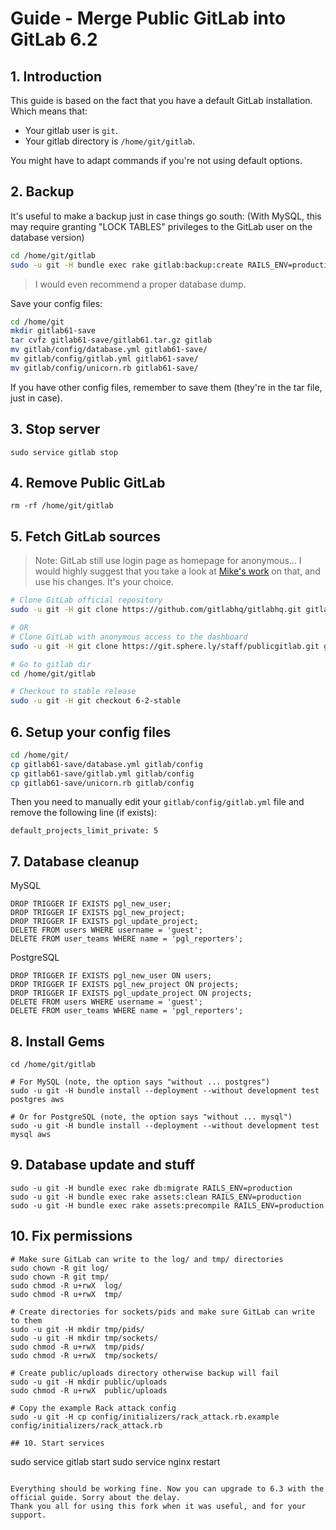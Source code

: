 # Guide - Merge Public GitLab into GitLab 6.2

## 1. Introduction

This guide is based on the fact that you have a default GitLab installation. Which means that:

 * Your gitlab user is `git`.
 * Your gitlab directory is `/home/git/gitlab`.

You might have to adapt commands if you're not using default options.

## 2. Backup

It's useful to make a backup just in case things go south: (With MySQL, this may require granting "LOCK TABLES" privileges to the GitLab user on the database version)


```bash
cd /home/git/gitlab
sudo -u git -H bundle exec rake gitlab:backup:create RAILS_ENV=production
```

> I would even recommend a proper database dump.

Save your config files:

```bash
cd /home/git
mkdir gitlab61-save
tar cvfz gitlab61-save/gitlab61.tar.gz gitlab
mv gitlab/config/database.yml gitlab61-save/
mv gitlab/config/gitlab.yml gitlab61-save/
mv gitlab/config/unicorn.rb gitlab61-save/
```

If you have other config files, remember to save them (they're in the tar file, just in case).

## 3. Stop server

    sudo service gitlab stop


## 4. Remove Public GitLab

    rm -rf /home/git/gitlab

## 5. Fetch GitLab sources

> Note: GitLab still use login page as homepage for anonymous... I would highly suggest that you take a look at [Mike's work](https://git.sphere.ly/staff/publicgitlab/commit/fc9586ac52b893d1a5b5babee2f35d29713db13c) on that, and use his changes. It's your choice.

```bash
# Clone GitLab official repository
sudo -u git -H git clone https://github.com/gitlabhq/gitlabhq.git gitlab

# OR
# Clone GitLab with anonymous access to the dashboard
sudo -u git -H git clone https://git.sphere.ly/staff/publicgitlab.git gitlab

# Go to gitlab dir
cd /home/git/gitlab

# Checkout to stable release
sudo -u git -H git checkout 6-2-stable
```

## 6. Setup your config files

```bash
cd /home/git/
cp gitlab61-save/database.yml gitlab/config
cp gitlab61-save/gitlab.yml gitlab/config
cp gitlab61-save/unicorn.rb gitlab/config
```

Then you need to manually edit your `gitlab/config/gitlab.yml` file and remove the following line (if exists):

    default_projects_limit_private: 5

## 7. Database cleanup

MySQL

```
DROP TRIGGER IF EXISTS pgl_new_user;
DROP TRIGGER IF EXISTS pgl_new_project;
DROP TRIGGER IF EXISTS pgl_update_project;
DELETE FROM users WHERE username = 'guest';
DELETE FROM user_teams WHERE name = 'pgl_reporters';
```

PostgreSQL
```
DROP TRIGGER IF EXISTS pgl_new_user ON users;
DROP TRIGGER IF EXISTS pgl_new_project ON projects;
DROP TRIGGER IF EXISTS pgl_update_project ON projects;
DELETE FROM users WHERE username = 'guest';
DELETE FROM user_teams WHERE name = 'pgl_reporters';
```

## 8. Install Gems

```
cd /home/git/gitlab

# For MySQL (note, the option says "without ... postgres")
sudo -u git -H bundle install --deployment --without development test postgres aws

# Or for PostgreSQL (note, the option says "without ... mysql")
sudo -u git -H bundle install --deployment --without development test mysql aws
```

## 9. Database update and stuff

```
sudo -u git -H bundle exec rake db:migrate RAILS_ENV=production
sudo -u git -H bundle exec rake assets:clean RAILS_ENV=production
sudo -u git -H bundle exec rake assets:precompile RAILS_ENV=production
```

## 10. Fix permissions

```
# Make sure GitLab can write to the log/ and tmp/ directories
sudo chown -R git log/
sudo chown -R git tmp/
sudo chmod -R u+rwX  log/
sudo chmod -R u+rwX  tmp/

# Create directories for sockets/pids and make sure GitLab can write to them
sudo -u git -H mkdir tmp/pids/
sudo -u git -H mkdir tmp/sockets/
sudo chmod -R u+rwX  tmp/pids/
sudo chmod -R u+rwX  tmp/sockets/

# Create public/uploads directory otherwise backup will fail
sudo -u git -H mkdir public/uploads
sudo chmod -R u+rwX  public/uploads

# Copy the example Rack attack config
sudo -u git -H cp config/initializers/rack_attack.rb.example config/initializers/rack_attack.rb

## 10. Start services

```
sudo service gitlab start
sudo service nginx restart
```

Everything should be working fine. Now you can upgrade to 6.3 with the official guide. Sorry about the delay.
Thank you all for using this fork when it was useful, and for your support.